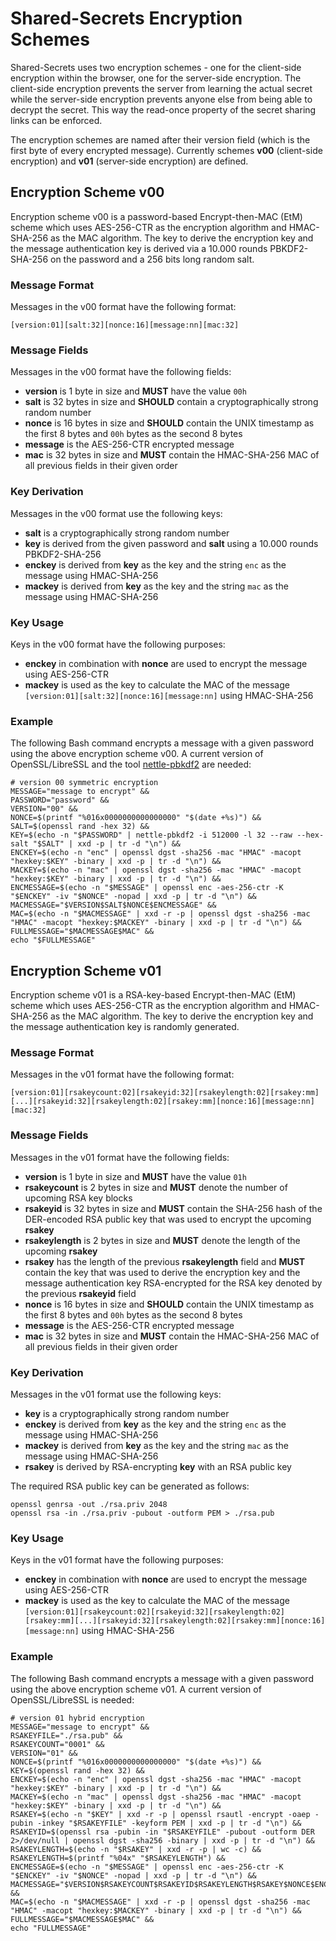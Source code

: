 # Shared-Secrets Encryption Schemes

Shared-Secrets uses two encryption schemes - one for the client-side encryption within the browser, one for the server-side encryption. The client-side encryption prevents the server from learning the actual secret while the server-side encryption prevents anyone else from being able to decrypt the secret. This way the read-once property of the secret sharing links can be enforced.

The encryption schemes are named after their version field (which is the first byte of every encrypted message). Currently schemes **v00** (client-side encryption) and **v01** (server-side encryption) are defined.

## Encryption Scheme v00

Encryption scheme v00 is a password-based Encrypt-then-MAC (EtM) scheme which uses AES-256-CTR as the encryption algorithm and HMAC-SHA-256 as the MAC algorithm. The key to derive the encryption key and the message authentication key is derived via a 10.000 rounds PBKDF2-SHA-256 on the password and a 256 bits long random salt.

### Message Format

Messages in the v00 format have the following format:

```
[version:01][salt:32][nonce:16][message:nn][mac:32]
```

### Message Fields

Messages in the v00 format have the following fields:

* **version** is 1 byte in size and **MUST** have the value `00h`
* **salt** is 32 bytes in size and **SHOULD** contain a cryptographically strong random number
* **nonce** is 16 bytes in size and **SHOULD** contain the UNIX timestamp as the first 8 bytes and `00h` bytes as the second 8 bytes
* **message** is the AES-256-CTR encrypted message
* **mac** is 32 bytes in size and **MUST** contain the HMAC-SHA-256 MAC of all previous fields in their given order

### Key Derivation

Messages in the v00 format use the following keys:

* **salt** is a cryptographically strong random number
* **key** is derived from the given password and **salt** using a 10.000 rounds PBKDF2-SHA-256
* **enckey** is derived from **key** as the key and the string `enc` as the message using HMAC-SHA-256
* **mackey** is derived from **key** as the key and the string `mac` as the message using HMAC-SHA-256

### Key Usage

Keys in the v00 format have the following purposes:

* **enckey** in combination with **nonce** are used to encrypt the message using AES-256-CTR
* **mackey** is used as the key to calculate the MAC of the message `[version:01][salt:32][nonce:16][message:nn]` using HMAC-SHA-256

### Example

The following Bash command encrypts a message with a given password using the above encryption scheme v00. A current version of OpenSSL/LibreSSL and the tool [nettle-pbkdf2](http://manpages.ubuntu.com/manpages/en/man1/nettle-pbkdf2.1.html) are needed:

```
# version 00 symmetric encryption
MESSAGE="message to encrypt" &&
PASSWORD="password" &&
VERSION="00" &&
NONCE=$(printf "%016x0000000000000000" "$(date +%s)") &&
SALT=$(openssl rand -hex 32) &&
KEY=$(echo -n "$PASSWORD" | nettle-pbkdf2 -i 512000 -l 32 --raw --hex-salt "$SALT" | xxd -p | tr -d "\n") &&
ENCKEY=$(echo -n "enc" | openssl dgst -sha256 -mac "HMAC" -macopt "hexkey:$KEY" -binary | xxd -p | tr -d "\n") &&
MACKEY=$(echo -n "mac" | openssl dgst -sha256 -mac "HMAC" -macopt "hexkey:$KEY" -binary | xxd -p | tr -d "\n") &&
ENCMESSAGE=$(echo -n "$MESSAGE" | openssl enc -aes-256-ctr -K "$ENCKEY" -iv "$NONCE" -nopad | xxd -p | tr -d "\n") &&
MACMESSAGE="$VERSION$SALT$NONCE$ENCMESSAGE" &&
MAC=$(echo -n "$MACMESSAGE" | xxd -r -p | openssl dgst -sha256 -mac "HMAC" -macopt "hexkey:$MACKEY" -binary | xxd -p | tr -d "\n") &&
FULLMESSAGE="$MACMESSAGE$MAC" &&
echo "$FULLMESSAGE"
```

## Encryption Scheme v01

Encryption scheme v01 is a RSA-key-based Encrypt-then-MAC (EtM) scheme which uses AES-256-CTR as the encryption algorithm and HMAC-SHA-256 as the MAC algorithm. The key to derive the encryption key and the message authentication key is randomly generated.

### Message Format

Messages in the v01 format have the following format:

```
[version:01][rsakeycount:02][rsakeyid:32][rsakeylength:02][rsakey:mm][...][rsakeyid:32][rsakeylength:02][rsakey:mm][nonce:16][message:nn][mac:32]
```

### Message Fields

Messages in the v01 format have the following fields:

* **version** is 1 byte in size and **MUST** have the value `01h`
* **rsakeycount** is 2 bytes in size and **MUST** denote the number of upcoming RSA key blocks
* **rsakeyid** is 32 bytes in size and **MUST** contain the SHA-256 hash of the DER-encoded RSA public key that was used to encrypt the upcoming **rsakey**
* **rsakeylength** is 2 bytes in size and **MUST** denote the length of the upcoming **rsakey**
* **rsakey** has the length of the previous **rsakeylength** field and **MUST** contain the key that was used to derive the encryption key and the message authentication key RSA-encrypted for the RSA key denoted by the previous **rsakeyid** field
* **nonce** is 16 bytes in size and **SHOULD** contain the UNIX timestamp as the first 8 bytes and `00h` bytes as the second 8 bytes
* **message** is the AES-256-CTR encrypted message
* **mac** is 32 bytes in size and **MUST** contain the HMAC-SHA-256 MAC of all previous fields in their given order

### Key Derivation

Messages in the v01 format use the following keys:

* **key** is a cryptographically strong random number
* **enckey** is derived from **key** as the key and the string `enc` as the message using HMAC-SHA-256
* **mackey** is derived from **key** as the key and the string `mac` as the message using HMAC-SHA-256
* **rsakey** is derived by RSA-encrypting **key** with an RSA public key

The required RSA public key can be generated as follows:

```
openssl genrsa -out ./rsa.priv 2048
openssl rsa -in ./rsa.priv -pubout -outform PEM > ./rsa.pub
```

### Key Usage

Keys in the v01 format have the following purposes:

* **enckey** in combination with **nonce** are used to encrypt the message using AES-256-CTR
* **mackey** is used as the key to calculate the MAC of the message `[version:01][rsakeycount:02][rsakeyid:32][rsakeylength:02][rsakey:mm][...][rsakeyid:32][rsakeylength:02][rsakey:mm][nonce:16][message:nn]` using HMAC-SHA-256

### Example

The following Bash command encrypts a message with a given password using the above encryption scheme v01. A current version of OpenSSL/LibreSSL is needed:

```
# version 01 hybrid encryption
MESSAGE="message to encrypt" &&
RSAKEYFILE="./rsa.pub" &&
RSAKEYCOUNT="0001" &&
VERSION="01" &&
NONCE=$(printf "%016x0000000000000000" "$(date +%s)") &&
KEY=$(openssl rand -hex 32) &&
ENCKEY=$(echo -n "enc" | openssl dgst -sha256 -mac "HMAC" -macopt "hexkey:$KEY" -binary | xxd -p | tr -d "\n") &&
MACKEY=$(echo -n "mac" | openssl dgst -sha256 -mac "HMAC" -macopt "hexkey:$KEY" -binary | xxd -p | tr -d "\n") &&
RSAKEY=$(echo -n "$KEY" | xxd -r -p | openssl rsautl -encrypt -oaep -pubin -inkey "$RSAKEYFILE" -keyform PEM | xxd -p | tr -d "\n") &&
RSAKEYID=$(openssl rsa -pubin -in "$RSAKEYFILE" -pubout -outform DER 2>/dev/null | openssl dgst -sha256 -binary | xxd -p | tr -d "\n") &&
RSAKEYLENGTH=$(echo -n "$RSAKEY" | xxd -r -p | wc -c) &&
RSAKEYLENGTH=$(printf "%04x" "$RSAKEYLENGTH") &&
ENCMESSAGE=$(echo -n "$MESSAGE" | openssl enc -aes-256-ctr -K "$ENCKEY" -iv "$NONCE" -nopad | xxd -p | tr -d "\n") &&
MACMESSAGE="$VERSION$RSAKEYCOUNT$RSAKEYID$RSAKEYLENGTH$RSAKEY$NONCE$ENCMESSAGE" &&
MAC=$(echo -n "$MACMESSAGE" | xxd -r -p | openssl dgst -sha256 -mac "HMAC" -macopt "hexkey:$MACKEY" -binary | xxd -p | tr -d "\n") &&
FULLMESSAGE="$MACMESSAGE$MAC" &&
echo "FULLMESSAGE"
```
